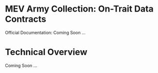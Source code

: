 # MEV Army Collection: On-Trait Data Contracts


Official Documentation: Coming Soon ...

# Technical Overview

Coming Soon ...


